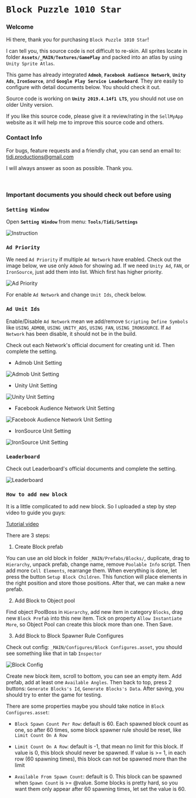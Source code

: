 # **`Block Puzzle 1010 Star`**

### **Welcome**

Hi there, thank you for purchasing `Block Puzzle 1010 Star`!

I can tell you, this source code is not difficult to re-skin. All sprites locate in folder **`Assets/_MAIN/Textures/GamePlay`** and packed into an atlas by using `Unity Sprite Atlas`. 

This game has already integrated **`Admob`**, **`Facebook Audience Network`**, **`Unity Ads`**, **`IronSource`**, and **`Google Play Service Leaderboard`**. They are easily to configure with detail documents below. You should check it out. 

Source code is working on **`Unity 2019.4.14f1 LTS`**, you should not use on older Unity version.

If you like this source code, please give it a review/rating in the `SellMyApp` website as it will help me to improve this source code and others.

### **Contact Info**

For bugs, feature requests and a friendly chat, you can send an email to:
<tidi.productions@gmail.com>

I will always answer as soon as possible. Thank you.

&nbsp;

### **Important documents you should check out before using**

### **`Setting Window`**

Open **`Setting Window`** from menu: **`Tools/Tidi/Settings`**

![Instruction](./images/setting_open_instruction.png)

### **`Ad Priority`**

We need `Ad Priority` if multiple `Ad Network` have enabled. Check out the image below, we use only `Admob` for showing ad. If we need `Unity Ad`, `FAN`, or `IronSource`, just add them into list. Which first has higher priority.

![Ad Priority](./images/ad_priority.png)

For enable `Ad Network` and change `Unit Ids`, check below.

### **`Ad Unit Ids`**

Enable/Disable `Ad Network` mean we add/remove `Scripting Define Symbols` like `USING_ADMOB`, `USING_UNITY_ADS`, `USING_FAN`, `USING_IRONSOURCE`. If `Ad Network` has been disable, it should not be in the build. 

Check out each Network's official document for creating unit id. Then complete the setting.

- Admob Unit Setting

![Admob Unit Setting](./images/admob_setting.png)

- Unity Unit Setting

![Unity Unit Setting](./images/unity_ad_setting.png)

- Facebook Audience Network Unit Setting

![Facebook Audience Network Unit Setting](./images/fan_setting.png)

- IronSource Unit Setting

![IronSource Unit Setting](./images/ironsource_setting.png)

### **`Leaderboard`**

Check out Leaderboard's official documents and complete the setting.

![Leaderboard](./images/leaderboard_setting.png)

### **`How to add new block`**

It is a little complicated to add new block. So I uploaded a step by step video to guide you guys:

[Tutorial video](https://youtu.be/Q2d7c_pYvO4)

There are 3 steps: 

1. Create Block prefab

You can use an old block in folder `_MAIN/Prefabs/Blocks/`, duplicate, drag to `Hierarchy`, unpack prefab, change name, remove `Poolable Info` script. Then add more `Cell Elements`, rearrange them. When everything is done, let press the button `Setup Block Children`. This function will place elements in the right position and store those positions. After that, we can make a new prefab. 

2. Add Block to Object pool

Find object PoolBoss in `Hierarchy`, add new item in category `Blocks`, drag new `Block Prefab` into this new item. Tick on property `Allow Instantiate More`, so Object Pool can create this block more than one. Then Save. 

3. Add Block to Block Spawner Rule Configures

Check out config: `_MAIN/Configures/Block Configures.asset`, you should see something like that in tab `Inspector`

![Block Config](./images/block_configs.png)

Create new block item, scroll to bottom, you can see an empty item. Add prefab, add at least one `Available Angles`. Then back to top, press 2 buttons: `Generate Blocks's Id`, `Generate Blocks's Data`. After saving, you should try to enter the game for testing. 

There are some properties maybe you should take notice in `Block Configures.asset`:

- `Block Spawn Count Per Row`: default is 60. Each spawned block count as one, so after 60 times, some block spawner rule should be reset, like `Limit Count On A Row`

- `Limit Count On A Row`: default is -1, that mean no limit for this block. If value is 0, this block should never be spawned. If value is >= 1, in each row (60 spawning times), this block can not be spawned more than the limit 

- `Available From Spawn Count`: default is 0. This block can be spawned when `Spawn Count` is >= @value. Some blocks is pretty hard, so you want them only appear after 60 spawning times, let set the value is 60.